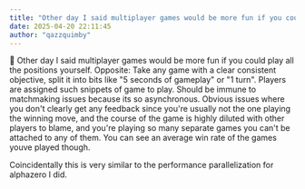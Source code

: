 ```yaml
---
title: "Other day I said multiplayer games would be more fun if you could play"
date: 2025-04-20 22:11:45
author: "qazzquimby"
---
```


💭 Other day I said multiplayer games would be more fun if you could play all the positions yourself.
Opposite: Take any game with a clear consistent objective, split it into bits like "5 seconds of gameplay" or "1 turn". Players are assigned such snippets of game to play.
Should be immune to matchmaking issues because its so asynchronous.
Obvious issues where you don't clearly get any feedback since you're usually not the one playing the winning move, and the course of the game is highly diluted with other players to blame, and you're playing so many separate games you can't be attached to any of them. You can see an average win rate of the games youve played though. 

Coincidentally this is very similar to the performance parallelization for alphazero I did.